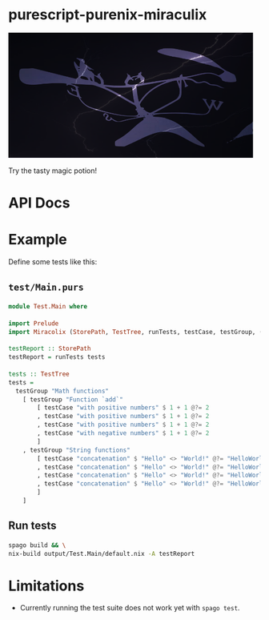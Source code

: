 # purescript-purenix-miraculix

<img src="miraculix.svg" height="250px"/>

Try the tasty magic potion!

# API Docs

# Example

Define some tests like this:

## `test/Main.purs`

```haskell
module Test.Main where

import Prelude
import Miracolix (StorePath, TestTree, runTests, testCase, testGroup, (@?=))

testReport :: StorePath
testReport = runTests tests

tests :: TestTree
tests =
  testGroup "Math functions"
    [ testGroup "Function `add`"
        [ testCase "with positive numbers" $ 1 + 1 @?= 2
        , testCase "with positive numbers" $ 1 + 1 @?= 2
        , testCase "with positive numbers" $ 1 + 1 @?= 2
        , testCase "with negative numbers" $ 1 + 1 @?= 2
        ]
    , testGroup "String functions"
        [ testCase "concatenation" $ "Hello" <> "World!" @?= "HelloWorld!"
        , testCase "concatenation" $ "Hello" <> "World!" @?= "HelloWorld!"
        , testCase "concatenation" $ "Hello" <> "World!" @?= "HelloWorld!X"
        , testCase "concatenation" $ "Hello" <> "World!" @?= "HelloWorld!"
        ]
    ]

```

## Run tests

```bash
spago build && \
nix-build output/Test.Main/default.nix -A testReport
```

# Limitations

- Currently running the test suite does not work yet with `spago test`.
